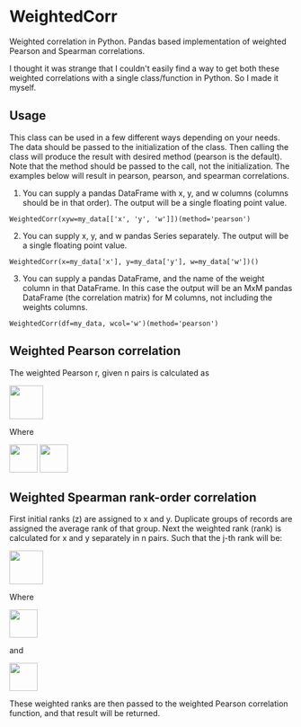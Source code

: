 # WeightedCorr
Weighted correlation in Python. Pandas based implementation of weighted Pearson and Spearman correlations.

I thought it was strange that I couldn't easily find a way to get both these weighted correlations with a single class/function in Python. So I made it myself.

## Usage

This class can be used in a few different ways depending on your needs. The data should be passed to the initialization of the class. Then calling the class will produce the result with desired method (pearson is the default). Note that the method should be passed to the call, not the initialization. The examples below will result in pearson, pearson, and spearman correlations.

1. You can supply a pandas DataFrame with x, y, and w columns (columns should be in that order). The output will be a single floating point value.
```
WeightedCorr(xyw=my_data[['x', 'y', 'w']])(method='pearson')
```
2. You can supply x, y, and w pandas Series separately. The output will be a single floating point value.
```
WeightedCorr(x=my_data['x'], y=my_data['y'], w=my_data['w'])()
```
3. You can supply a pandas DataFrame, and the name of the weight column in that DataFrame. In this case the output will be an MxM pandas DataFrame (the correlation matrix) for M columns, not including the weights columns.
```
WeightedCorr(df=my_data, wcol='w')(method='pearson')
```

## Weighted Pearson correlation

The weighted Pearson r, given n pairs is calculated as

<img src="https://render.githubusercontent.com/render/math?math=r_{pearson} = \frac{\sum_{i=1}^{n} (w_i(x_i - \overline{x})(y_i - \overline{y}))}  {\sqrt{\sum_{i=1}^{n}(w_i(x_i-\overline{x})^2) \sum_{i=1}^{n}(w_i(y_i-\overline{y})^2) }}" height="60">

Where

<img src="https://render.githubusercontent.com/render/math?math=\overline{x} = \frac{\sum_{i=1}^{n} (w_i*x_i)} {\sum_{i=1}^{n} w_i}" height="50">

<img src="https://render.githubusercontent.com/render/math?math=\overline{y} = \frac{\sum_{i=1}^{n} (w_i*y_i)} {\sum_{i=1}^{n} y_i}" height="50">




## Weighted Spearman rank-order correlation

First initial ranks (z) are assigned to x and y. Duplicate groups of records are assigned the average rank of that group. Next the weighted rank (rank) is calculated for x and y separately in n pairs. Such that the j-th rank will be:

<img src="https://render.githubusercontent.com/render/math?math=rank_j = \sum_{i=1}^n (w_i *{\bf A} (z_i, z_j)) %2B \frac{1+\sum_{i=1}^{n} {\bf B}(w_i, w_j)} {2} * \frac{\sum_{i=1}^{n} w_i*{\bf B}(w_i, w_j)}{\sum_{i=1}^{n} {\bf B}(w_i, w_j)}" height="60">


Where

<img src="https://render.githubusercontent.com/render/math?math={\bf A} (z_i, z_j) =\begin{cases}1 & \text{if } z_i <  z_j\\0& \text{if } z_i \geq  z_j\end{cases}" height="50">

and

<img src="https://render.githubusercontent.com/render/math?math={\bf B} (w_i, w_j) =\begin{cases}1 & \text{if } w_i =  w_j\\0& \text{if } w_i \neq  w_j\end{cases}" height="50">

These weighted ranks are then passed to the weighted Pearson correlation function, and that result will be returned.
